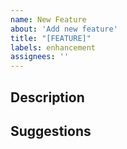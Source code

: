 ```yaml
---
name: New Feature
about: 'Add new feature'
title: "[FEATURE]"
labels: enhancement
assignees: ''
---
```


## Description



## Suggestions

